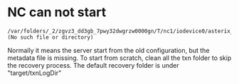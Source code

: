 # NC can not start
```
/var/folders/_2/zgvz3_dd3gb_7pwy32dwgrzw0000gn/T/nc1/iodevice0/asterix_root_metadata/nc1_iodevice0/.asterix_root_metadata (No such file or directory)
```

Normally it means the server start from the old configuration, but the metadata file is missing. 
To start from scratch, clean all the txn folder to skip the recovery process. The default recovery
folder is under "target/txnLogDir"
